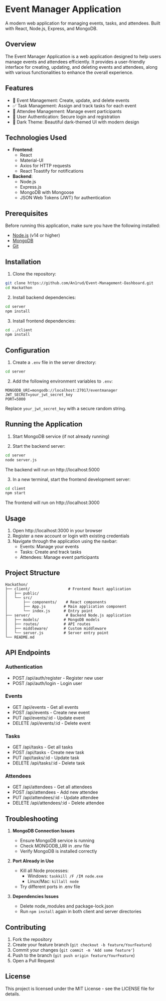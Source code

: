 # Event Manager Application

A modern web application for managing events, tasks, and attendees. Built with React, Node.js, Express, and MongoDB.

## Overview
The Event Manager Application is a web application designed to help users manage events and attendees efficiently. It provides a user-friendly interface for creating, updating, and deleting events and attendees, along with various functionalities to enhance the overall experience.

## Features

- 🎉 Event Management: Create, update, and delete events
- ✅ Task Management: Assign and track tasks for each event
- 👥 Attendee Management: Manage event participants
- 🔐 User Authentication: Secure login and registration
- 🌙 Dark Theme: Beautiful dark-themed UI with modern design

## Technologies Used
- **Frontend**: 
  - React
  - Material-UI
  - Axios for HTTP requests
  - React Toastify for notifications
- **Backend**: 
  - Node.js
  - Express.js
  - MongoDB with Mongoose
  - JSON Web Tokens (JWT) for authentication

## Prerequisites

Before running this application, make sure you have the following installed:
- [Node.js](https://nodejs.org/) (v14 or higher)
- [MongoDB](https://www.mongodb.com/try/download/community)
- [Git](https://git-scm.com/downloads)

## Installation

1. Clone the repository:
```bash
git clone https://github.com/An1rud/Event-Management-Dashboard.git
cd Hackathon
```

2. Install backend dependencies:
```bash
cd server
npm install
```

3. Install frontend dependencies:
```bash
cd ../client
npm install
```

## Configuration

1. Create a `.env` file in the server directory:
```bash
cd server
```

2. Add the following environment variables to `.env`:
```env
MONGODB_URI=mongodb://localhost:27017/eventmanager
JWT_SECRET=your_jwt_secret_key
PORT=5000
```

Replace `your_jwt_secret_key` with a secure random string.

## Running the Application

1. Start MongoDB service (if not already running)

2. Start the backend server:
```bash
cd server
node server.js
```
The backend will run on http://localhost:5000

3. In a new terminal, start the frontend development server:
```bash
cd client
npm start
```
The frontend will run on http://localhost:3000

## Usage

1. Open http://localhost:3000 in your browser
2. Register a new account or login with existing credentials
3. Navigate through the application using the navbar:
   - Events: Manage your events
   - Tasks: Create and track tasks
   - Attendees: Manage event participants

## Project Structure

```
Hackathon/
├── client/                 # Frontend React application
│   ├── public/
│   └── src/
│       ├── components/    # React components
│       ├── App.js        # Main application component
│       └── index.js      # Entry point
├── server/                # Backend Node.js application
│   ├── models/           # MongoDB models
│   ├── routes/           # API routes
│   ├── middleware/       # Custom middleware
│   └── server.js         # Server entry point
└── README.md
```

## API Endpoints

### Authentication
- POST /api/auth/register - Register new user
- POST /api/auth/login - Login user

### Events
- GET /api/events - Get all events
- POST /api/events - Create new event
- PUT /api/events/:id - Update event
- DELETE /api/events/:id - Delete event

### Tasks
- GET /api/tasks - Get all tasks
- POST /api/tasks - Create new task
- PUT /api/tasks/:id - Update task
- DELETE /api/tasks/:id - Delete task

### Attendees
- GET /api/attendees - Get all attendees
- POST /api/attendees - Add new attendee
- PUT /api/attendees/:id - Update attendee
- DELETE /api/attendees/:id - Delete attendee

## Troubleshooting

1. **MongoDB Connection Issues**
   - Ensure MongoDB service is running
   - Check MONGODB_URI in .env file
   - Verify MongoDB is installed correctly

2. **Port Already in Use**
   - Kill all Node processes:
     - Windows: `taskkill /F /IM node.exe`
     - Linux/Mac: `killall node`
   - Try different ports in .env file

3. **Dependencies Issues**
   - Delete node_modules and package-lock.json
   - Run `npm install` again in both client and server directories

## Contributing

1. Fork the repository
2. Create your feature branch (`git checkout -b feature/YourFeature`)
3. Commit your changes (`git commit -m 'Add some feature'`)
4. Push to the branch (`git push origin feature/YourFeature`)
5. Open a Pull Request

## License

This project is licensed under the MIT License - see the LICENSE file for details.
